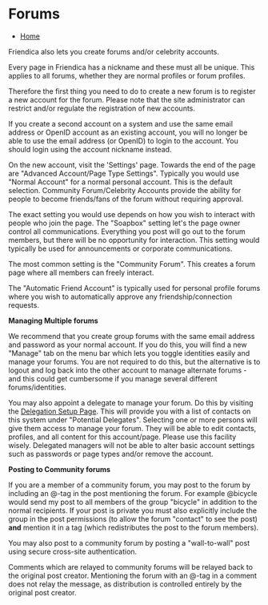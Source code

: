 Forums
=====

* [Home](help)


Friendica also lets you create forums and/or celebrity accounts. 

Every page in Friendica has a nickname and these must all be unique. This applies to all forums, whether they are normal profiles or forum profiles. 

Therefore the first thing you need to do to create a new forum is to register a new account for the forum. Please note that the site administrator can restrict and/or regulate the registration of new accounts. 

If you create a second account on a system and use the same email address or OpenID account as an existing account, you will no longer be able to use the email address (or OpenID) to login to the account. You should login using the account nickname instead. 

On the new account, visit the 'Settings' page. Towards the end of the page are "Advanced Account/Page Type Settings". Typically you would use "Normal Account" for a normal personal account. This is the default selection. Community Forum/Celebrity Accounts provide the ability for people to become friends/fans of the forum without requiring approval.

The exact setting you would use depends on how you wish to interact with people who join the page. The "Soapbox" setting let's the page owner control all communications. Everything you post will go out to the forum members, but there will be no opportunity for interaction. This setting would typically be used for announcements or corporate communications.

The most common setting is the "Community Forum".  This creates a forum page where all members can freely interact. 

The "Automatic Friend Account" is typically used for personal profile forums where you wish to automatically approve any friendship/connection requests. 

**Managing Multiple forums**

We recommend that you create group forums with the same email address and password as your normal account. If you do this, you will find a new "Manage" tab on the menu bar which lets you toggle identities easily and manage your forums. You are not required to do this, but the alternative is to logout and log back into the other account to manage alternate forums - and this could get cumbersome if you manage several different forums/identities. 

You may also appoint a delegate to manage your forum. Do this by visiting the [Delegation Setup Page](delegate). This will provide you with a list of contacts on this system under "Potential Delegates". Selecting one or more persons will give them access to manage your forum. They will be able to edit contacts, profiles, and all content for this account/page. Please use this facility wisely. Delegated managers will not be able to alter basic account settings such as passwords or page types and/or remove the account.


**Posting to Community forums**

If you are a member of a community forum, you may post to the forum by including an @-tag in the post mentioning the forum. For example @bicycle would send my post to all members of the group "bicycle" in addition to the normal recipients. If your post is private you must also explicitly include the group in the post permissions (to allow the forum "contact" to see the post) **and** mention it in a tag (which redistributes the post to the forum members).  

You may also post to a community forum by posting a "wall-to-wall" post using secure cross-site authentication.   

Comments which are relayed to community forums will be relayed back to the original post creator. Mentioning the forum with an @-tag in a comment does not relay the message, as distribution is controlled entirely by the original post creator. 